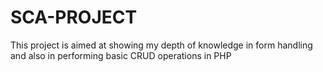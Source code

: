 # SCA-PROJECT

This project is aimed at showing my depth of knowledge in form handling and also in performing basic CRUD operations in PHP
